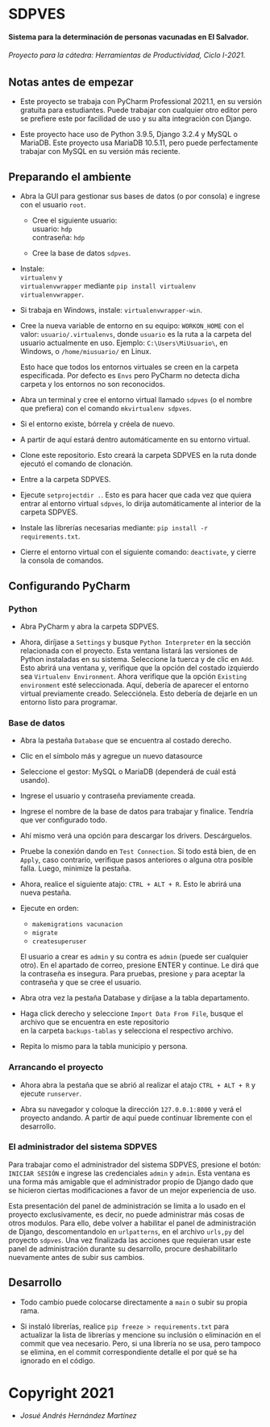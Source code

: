 # SDPVES

#### Sistema para la determinación de personas vacunadas en El Salvador.

###### Proyecto para la cátedra: _Herramientas de Productividad, Ciclo I-2021._

## Notas antes de empezar

* Este proyecto se trabaja con PyCharm Professional 2021.1, en su versión gratuita para estudiantes. Puede trabajar con
  cualquier otro editor pero se prefiere este por facilidad de uso y su alta integración con Django.


* Este proyecto hace uso de Python 3.9.5, Django 3.2.4 y MySQL o MariaDB. Este proyecto usa MariaDB 10.5.11, pero puede
  perfectamente trabajar con MySQL en su versión más reciente.

## Preparando el ambiente

* Abra la GUI para gestionar sus bases de datos (o por consola) e ingrese con el usuario `root`.
    * Cree el siguiente usuario:  
      usuario: `hdp`  
      contraseña: `hdp`

    * Cree la base de datos `sdpves`.


* Instale:  
  `virtualenv` y  
  `virtualenvwrapper`
  mediante `pip install virtualenv virtualenvwrapper`.

* Si trabaja en Windows, instale: `virtualenvwrapper-win`.


* Cree la nueva variable de entorno en su equipo: `WORKON_HOME` con el valor: `usuario/.virtualenvs`, donde `usuario` es
  la ruta a la carpeta del usuario actualmente en uso. Ejemplo: `C:\Users\MiUsuario\`, en Windows, o `/home/miusuario/`
  en Linux.

  Esto hace que todos los entornos virtuales se creen en la carpeta especificada. Por defecto es `Envs` pero PyCharm no
  detecta dicha carpeta y los entornos no son reconocidos.


* Abra un terminal y cree el entorno virtual llamado `sdpves` (o el nombre que prefiera) con el
  comando `mkvirtualenv sdpves`.


* Si el entorno existe, bórrela y créela de nuevo.


* A partir de aquí estará dentro automáticamente en su entorno virtual.


* Clone este repositorio. Esto creará la carpeta SDPVES en la ruta donde ejecutó el comando de clonación.


* Entre a la carpeta SDPVES.


* Ejecute `setprojectdir .`. Esto es para hacer que cada vez que quiera entrar al entorno virtual `sdpves`, lo dirija
  automáticamente al interior de la carpeta SDPVES.


* Instale las librerías necesarias mediante: `pip install -r requirements.txt`.


* Cierre el entorno virtual con el siguiente comando: `deactivate`, y cierre la consola de comandos.

## Configurando PyCharm

### Python

* Abra PyCharm y abra la carpeta SDPVES.


* Ahora, diríjase a `Settings` y busque `Python Interpreter` en la sección relacionada con el proyecto. Esta ventana
  listará las versiones de Python instaladas en su sistema. Seleccione la tuerca y de clic en
  `Add`. Esto abrirá una ventana y, verifique que la opción del costado izquierdo sea `Virtualenv Environment`. Ahora
  verifique que la opción `Existing environment` esté seleccionada. Aquí, debería de aparecer el entorno virtual
  previamente creado. Selecciónela. Esto debería de dejarle en un entorno listo para programar.

### Base de datos

* Abra la pestaña `Database` que se encuentra al costado derecho.


* Clic en el símbolo más y agregue un nuevo datasource


* Seleccione el gestor: MySQL o MariaDB (dependerá de cuál está usando).


* Ingrese el usuario y contraseña previamente creada.


* Ingrese el nombre de la base de datos para trabajar y finalice. Tendría que ver configurado todo.


* Ahí mismo verá una opción para descargar los drivers. Descárguelos.


* Pruebe la conexión dando en `Test Connection`. Si todo está bien, de en `Apply`, caso contrario, verifique pasos
  anteriores o alguna otra posible falla. Luego, minimize la pestaña.


* Ahora, realice el siguiente atajo: `CTRL + ALT + R`. Esto le abrirá una nueva pestaña.


* Ejecute en orden:
    * `makemigrations vacunacion`
    * `migrate`
    * `createsuperuser`

  El usuario a crear es `admin` y su contra es `admin` (puede ser cualquier otro). En el apartado de correo, presione
  ENTER y continue. Le dirá que la contraseña es insegura. Para pruebas, presione `y` para aceptar la contraseña y que
  se cree el usuario.


* Abra otra vez la pestaña Database y diríjase a la tabla departamento.


* Haga click derecho y seleccione `Import Data From File`, busque el archivo que se encuentra en este repositorio  
  en la carpeta `backups-tablas` y selecciona el respectivo archivo.


* Repita lo mismo para la tabla municipio y persona.

### Arrancando el proyecto

* Ahora abra la pestaña que se abrió al realizar el atajo `CTRL + ALT + R` y ejecute `runserver`.


* Abra su navegador y coloque la dirección `127.0.0.1:8000` y verá el proyecto andando. A partir de aquí puede continuar
  libremente con el desarrollo.

### El administrador del sistema SDPVES
Para trabajar como el administrador del sistema SDPVES, presione el botón: `INICIAR SESIÓN` e ingrese las credenciales `admin` y `admin`.
Esta ventana es una forma más amigable que el administrador propio de Django dado que se hicieron ciertas modificaciones a favor de un mejor experiencia de uso.  

Esta presentación del panel de administración se limita a lo usado en el proyecto exclusivamente, es decir, no puede administrar más
cosas de otros modulos. Para ello, debe volver a habilitar el panel de administración de Django, descomentandolo en `urlpatterns`,
en el archivo `urls,py` del proyecto `sdpves`. Una vez finalizada las acciones que requieran usar este panel de administración durante
su desarrollo, procure deshabilitarlo nuevamente antes de subir sus cambios.


## Desarrollo

* Todo cambio puede colocarse directamente a `main` o subir su propia rama.


* Si instaló librerías, realice `pip freeze > requirements.txt` para actualizar la lista de librerías y mencione su
  inclusión o eliminación en el commit que vea necesario. Pero, si una librería no se usa, pero tampoco se elimina, en
  el commit correspondiente detalle el por qué se ha ignorado en el código.

# Copyright 2021

* _Josué Andrés Hernández Martínez_
